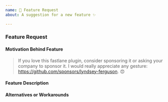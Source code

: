```yaml
---
name: 🚀 Feature Request
about: A suggestion for a new feature ✨

---
```


### Feature Request

#### Motivation Behind Feature
<!-- Why should this feature be implemented? What problem does it solve? -->

> If you love this fastlane plugin, consider sponsoring it or asking your company to sponsor it. I would really appreciate any
> gesture: https://github.com/sponsors/lyndsey-ferguson. 😍

#### Feature Description
<!-- Describe your feature request in detail -->
<!-- Please provide any code examples or screenshots of what this feature would look like -->
<!-- Are there any drawbacks? Will this break anything for existing users? -->

#### Alternatives or Workarounds
<!-- Describe alternatives or workarounds you are currently using -->
<!-- Are there ways to do this with existing actions and plugins? -->
